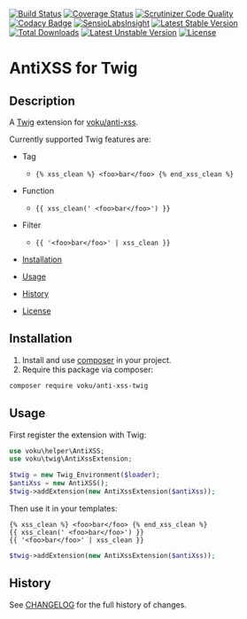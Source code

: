 [![Build Status](https://travis-ci.org/voku/anti-xss-twig.svg?branch=master)](https://travis-ci.org/voku/anti-xss-twig)
[![Coverage Status](https://coveralls.io/repos/github/voku/anti-xss-twig/badge.svg?branch=master)](https://coveralls.io/github/voku/anti-xss-twig?branch=master)
[![Scrutinizer Code Quality](https://scrutinizer-ci.com/g/voku/anti-xss-twig/badges/quality-score.png?b=master)](https://scrutinizer-ci.com/g/voku/anti-xss-twig/?branch=master)
[![Codacy Badge](https://api.codacy.com/project/badge/Grade/0497e1f5be2d43a08c0a108dc7192287)](https://www.codacy.com/app/voku/anti-xss-twig?utm_source=github.com&amp;utm_medium=referral&amp;utm_content=voku/anti-xss-twig&amp;utm_campaign=Badge_Grade)
[![SensioLabsInsight](https://insight.sensiolabs.com/projects/40d6318a-64fc-4927-8438-c57b0f546949/mini.png)](https://insight.sensiolabs.com/projects/40d6318a-64fc-4927-8438-c57b0f546949)
[![Latest Stable Version](https://poser.pugx.org/voku/anti-xss-twig/v/stable)](https://packagist.org/packages/voku/anti-xss-twig) 
[![Total Downloads](https://poser.pugx.org/voku/anti-xss-twig/downloads)](https://packagist.org/packages/voku/anti-xss-twig) 
[![Latest Unstable Version](https://poser.pugx.org/voku/anti-xss-twig/v/unstable)](https://packagist.org/packages/voku/anti-xss-twig)
[![License](https://poser.pugx.org/voku/anti-xss-twig/license)](https://packagist.org/packages/voku/anti-xss-twig)

# AntiXSS for Twig

## Description

A [Twig](http://twig.sensiolabs.org/) extension for [voku/anti-xss](https://github.com/voku/anti-xss).

Currently supported Twig features are:

* Tag
    * `{% xss_clean %} <foo>bar</foo> {% end_xss_clean %}`
* Function
    * `{{ xss_clean(' <foo>bar</foo>') }}`
* Filter
    * `{{ '<foo>bar</foo>' | xss_clean }}`

* [Installation](#installation)
* [Usage](#usage)
* [History](#history)
* [License](#license)

## Installation

1. Install and use [composer](https://getcomposer.org/doc/00-intro.md) in your project.
2. Require this package via composer:

```sh
composer require voku/anti-xss-twig
```

## Usage

First register the extension with Twig:

```php
use voku\helper\AntiXSS;
use voku\twig\AntiXssExtension;

$twig = new Twig_Environment($loader);
$antiXss = new AntiXSS();
$twig->addExtension(new AntiXssExtension($antiXss));
```

Then use it in your templates:

```
{% xss_clean %} <foo>bar</foo> {% end_xss_clean %}
{{ xss_clean(' <foo>bar</foo>') }}
{{ '<foo>bar</foo>' | xss_clean }}
```

```php
$twig->addExtension(new AntiXssExtension($antiXss));
```

## History
See [CHANGELOG](CHANGELOG.md) for the full history of changes.
